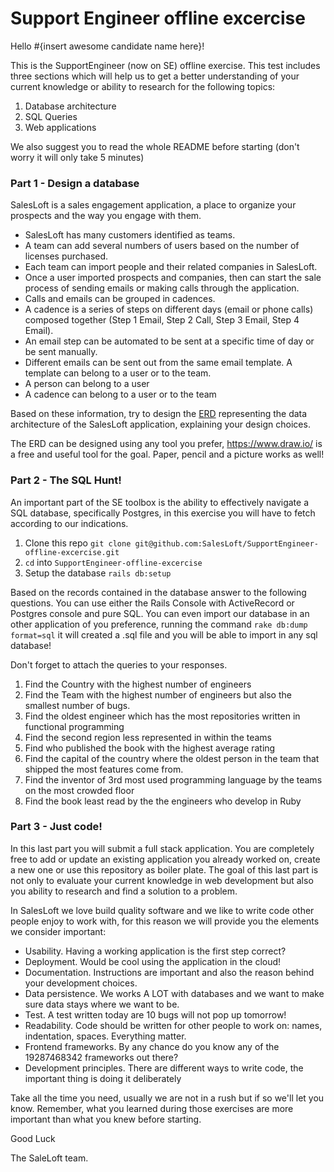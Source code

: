 # Support Engineer offline excercise

Hello #{insert awesome candidate name here}!

This is the SupportEngineer (now on SE) offline exercise. This test includes three sections which will help us to get a better understanding of your current knowledge or ability to research for the following topics:

1. Database architecture
2. SQL Queries
3. Web applications

We also suggest you to read the whole README before starting (don't worry it will only take 5 minutes)

### Part 1 - Design a database

SalesLoft is a sales engagement application, a place to organize your prospects and the way you engage with them.  

* SalesLoft has many customers identified as teams.
* A team can add several numbers of users based on the number of licenses purchased.
* Each team can import people and their related companies in SalesLoft.
* Once a user imported prospects and companies, then can start the sale process of sending emails or making calls through the application.
* Calls and emails can be grouped in cadences.
* A cadence is a series of steps on different days (email or phone calls) composed together (Step 1 Email, Step 2 Call, Step 3 Email, Step 4 Email).
* An email step can be automated to be sent at a specific time of day or be sent manually.
* Different emails can be sent out from the same email template. A template can belong to a user or to the team.
* A person can belong to a user
* A cadence can belong to a user or to the team

Based on these information, try to design the [ERD](https://www.lucidchart.com/pages/er-diagrams) representing the data architecture of the SalesLoft application, explaining your design choices.

The ERD can be designed using any tool you prefer, https://www.draw.io/ is a free and useful tool for the goal. Paper, pencil and a picture works as well! 

### Part 2 - The SQL Hunt!

An important part of the SE toolbox is the ability to effectively navigate a SQL database, specifically Postgres, in this exercise you will have to fetch according to our indications.

1. Clone this repo `git clone git@github.com:SalesLoft/SupportEngineer-offline-excercise.git`
2. `cd` into `SupportEngineer-offline-excercise`
3. Setup the database `rails db:setup`

Based on the records contained in the database answer to the following questions. You can use either the Rails Console with ActiveRecord or Postgres console and pure SQL. You can even import our database in an other application of you preference, running the command `rake db:dump format=sql` it will created a .sql file and you will be able to import in any sql database!

Don't forget to attach the queries to your responses.

1. Find the Country with the highest number of engineers
2. Find the Team with the highest number of engineers but also the smallest number of bugs.
3. Find the oldest engineer which has the most repositories written in functional programming
4. Find the second region less represented in within the teams
5. Find who published the book with the highest average rating 
6. Find the capital of the country where the oldest person in the team that shipped the most features come from.
7. Find the inventor of 3rd most used programming language by the teams on the most crowded floor
8. Find the book least read by the the engineers who develop in Ruby

### Part 3 - Just code!

In this last part you will submit a full stack application. You are completely free to add or update an existing application you already worked on, create a new one or use this repository as boiler plate. The goal of this last part is not only to evaluate your current knowledge in web development but also you ability to research and find a solution to a problem.

In SalesLoft we love build quality software and we like to write code other people enjoy to work with, for this reason we will provide you the elements we consider important:

* Usability. Having a working application is the first step correct?
* Deployment. Would be cool using the application in the cloud!
* Documentation. Instructions are important and also the reason behind your development choices.
* Data persistence. We works A LOT with databases and we want to make sure data stays where we want to be.
* Test. A test written today are 10 bugs will not pop up tomorrow!
* Readability. Code should be written for other people to work on: names, indentation, spaces. Everything matter.
* Frontend frameworks. By any chance do you know any of the 19287468342 frameworks out there?
* Development principles. There are different ways to write code, the important thing is doing it deliberately

Take all the time you need, usually we are not in a rush but if so we'll let you know. 
Remember, what you learned during those exercises are more important than what you knew before starting.

Good Luck

The SaleLoft team.

